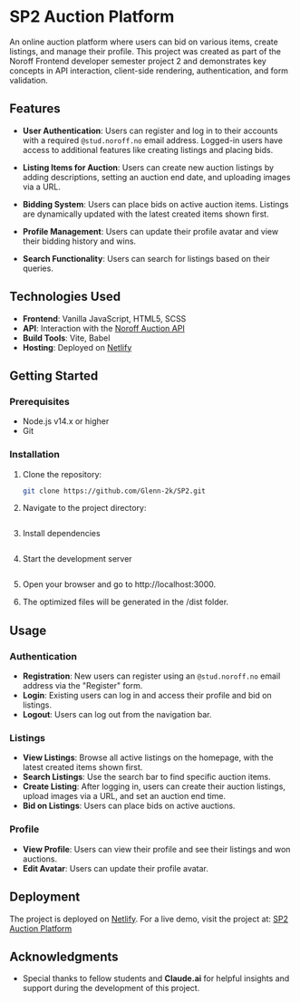 # SP2 Auction Platform

An online auction platform where users can bid on various items, create listings, and manage their profile. This project was created as part of the Noroff Frontend developer semester project 2 and demonstrates key concepts in API interaction, client-side rendering, authentication, and form validation.

## Features

- **User Authentication**: Users can register and log in to their accounts with a required `@stud.noroff.no` email address. Logged-in users have access to additional features like creating listings and placing bids.
  
- **Listing Items for Auction**: Users can create new auction listings by adding descriptions, setting an auction end date, and uploading images via a URL.
  
- **Bidding System**: Users can place bids on active auction items. Listings are dynamically updated with the latest created items shown first.

- **Profile Management**: Users can update their profile avatar and view their bidding history and wins.

- **Search Functionality**: Users can search for listings based on their queries.

## Technologies Used

- **Frontend**: Vanilla JavaScript, HTML5, SCSS
- **API**: Interaction with the [Noroff Auction API](https://docs.noroff.dev/docs/v2)
- **Build Tools**: Vite, Babel
- **Hosting**: Deployed on [Netlify](https://www.netlify.com/)

## Getting Started

### Prerequisites

- Node.js v14.x or higher
- Git

### Installation

1. Clone the repository:
   ```bash
   git clone https://github.com/Glenn-2k/SP2.git

2. Navigate to the project directory:
   ```bash cd SP2

3. Install dependencies
   ```bash npm install

4. Start the development server
   ```bash npm run start

5. Open your browser and go to http://localhost:3000.

6. The optimized files will be generated in the /dist folder.


## Usage

### Authentication

- **Registration**: New users can register using an `@stud.noroff.no` email address via the "Register" form.
- **Login**: Existing users can log in and access their profile and bid on listings.
- **Logout**: Users can log out from the navigation bar.

### Listings

- **View Listings**: Browse all active listings on the homepage, with the latest created items shown first.
- **Search Listings**: Use the search bar to find specific auction items.
- **Create Listing**: After logging in, users can create their auction listings, upload images via a URL, and set an auction end time.
- **Bid on Listings**: Users can place bids on active auctions.

### Profile

- **View Profile**: Users can view their profile and see their listings and won auctions.
- **Edit Avatar**: Users can update their profile avatar.

## Deployment

The project is deployed on [Netlify](https://app.netlify.com). For a live demo, visit the project at: [SP2 Auction Platform](https://glennsp2.netlify.app)



## Acknowledgments

- Special thanks to fellow students and **Claude.ai** for helpful insights and support during the development of this project.

